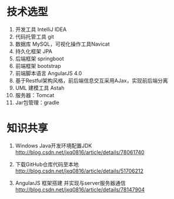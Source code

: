 # 技术选型
1. 开发工具 IntelliJ IDEA
2. 代码托管工具 git
3. 数据库 MySQL，可视化操作工具Navicat
4. 持久化框架 JPA
5. 后端框架 springboot
6. 前端框架 bootstrap 
7. 前端脚本语言 AngularJS 4.0 
7. 基于Restful架构风格，前后端信息交互采用AJax，实现前后端分离
8. UML 建模工具 Astah
9. 服务器：Tomcat
10. Jar包管理：gradle






# 知识共享

1. Windows Java开发环境配置JDK
http://blog.csdn.net/jxq0816/article/details/78061740

2. 下载GitHub仓库代码至本地
http://blog.csdn.net/jxq0816/article/details/51706212

3. AngularJS 框架搭建 并实现与server服务器通信
http://blog.csdn.net/jxq0816/article/details/78147904

